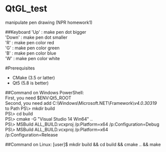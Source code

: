 # QtGL_test  
manipulate pen drawing (NPR homework1)

##Keyboard
'Up' : make pen dot bigger  
'Down' : make pen dot smaller  
'R' : make pen color red  
'G' : make pen color green  
'B' : make pen color blue  
'W' : make pen color white  

#Prerequisites  
  * CMake (3.5 or latter)  
  * Qt5 (5.8 is better)  

##Command on Windows PowerShell:  
First, you need $ENV:Qt5_ROOT  
Second, you need add C:\Windows\Microsoft.NET\Framework\\_v4.0.30319_ to Path 
PS\\> mkdir build  
PS\\> cd build  
PS\\> cmake -G "Visual Studio 14 Win64" ..  
PS\\> MSBuild ALL_BUILD.vcxproj /p:Platform=x64 /p:Configuration=Debug  
PS\\> MSBuild ALL_BUILD.vcxproj /p:Platform=x64 /p:Configuration=Release   

##Command on  Linux:
[user]$ mkdir build && cd build && cmake .. && make  
